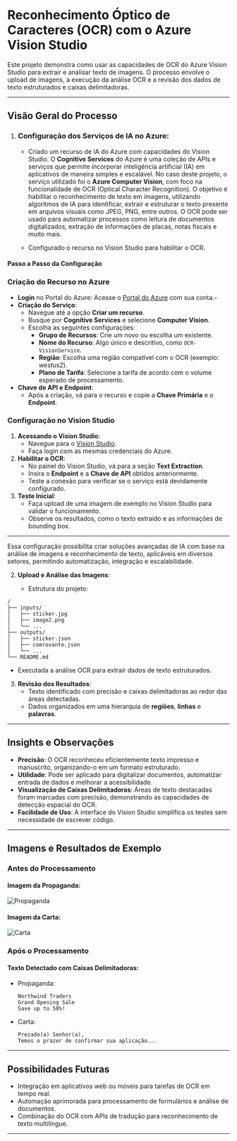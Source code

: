 
# Reconhecimento Óptico de Caracteres (OCR) com o Azure Vision Studio

Este projeto demonstra como usar as capacidades de OCR do Azure Vision Studio para extrair e analisar texto de imagens. O processo envolve o upload de imagens, a execução da análise OCR e a revisão dos dados de texto estruturados e caixas delimitadoras.

---

## **Visão Geral do Processo**

1. ### **Configuração dos Serviços de IA no Azure**:
      - Criado um recurso de IA do Azure com capacidades do Vision Studio.
      O **Cognitive Services** do Azure é uma coleção de APIs e serviços que permite incorporar inteligência artificial (IA) em aplicativos de maneira simples e escalável. No caso deste projeto, o serviço utilizado foi o **Azure Computer Vision**, com foco na funcionalidade de OCR (Optical Character Recognition).
      O objetivo é habilitar o reconhecimento de texto em imagens, utilizando algoritmos de IA para identificar, extrair e estruturar o texto presente em arquivos visuais como JPEG, PNG, entre outros. O OCR pode ser usado para automatizar processos como leitura de documentos digitalizados, extração de informações de placas, notas fiscais e muito mais.

   - Configurado o recurso no Vision Studio para habilitar o OCR.

#### **Passo a Passo da Configuração**

### **Criação do Recurso no Azure**
- **Login** no Portal do Azure: Acesse o [Portal do Azure](https://portal.azure.com) com sua conta.-
-  **Criação do Serviço**:
   - Navegue até a opção **Criar um recurso**.
   - Busque por **Cognitive Services** e selecione **Computer Vision**.
   - Escolha as seguintes configurações:
     - **Grupo de Recursos**: Crie um novo ou escolha um existente.
     - **Nome do Recurso**: Algo único e descritivo, como `OCR-VisionService`.
     - **Região**: Escolha uma região compatível com o OCR (exemplo: *westus2*).
     - **Plano de Tarifa**: Selecione a tarifa de acordo com o volume esperado de processamento.
- **Chave de API e Endpoint**:
   - Após a criação, vá para o recurso e copie a **Chave Primária** e o **Endpoint**.

### **Configuração no Vision Studio**
1. **Acessando o Vision Studio**:
   - Navegue para o [Vision Studio](https://azure.microsoft.com/en-us/products/ai-services/computer-vision/).
   - Faça login com as mesmas credenciais do Azure.
2. **Habilitar o OCR**:
   - No painel do Vision Studio, vá para a seção **Text Extraction**.
   - Insira o **Endpoint** e a **Chave de API** obtidos anteriormente.
   - Teste a conexão para verificar se o serviço está devidamente configurado.
3. **Teste Inicial**:
   - Faça upload de uma imagem de exemplo no Vision Studio para validar o funcionamento.
   - Observe os resultados, como o texto extraído e as informações de bounding box.

---

Essa configuração possibilita criar soluções avançadas de IA com base na análise de imagens e reconhecimento de texto, aplicáveis em diversos setores, permitindo automatização, integração e escalabilidade.




2. **Upload e Análise das Imagens**:

   - Estrutura do projeto:

```
/
├── inputs/
│   ├── sticker.jpg
│   ├── image2.png
│   └── ...
├── outputs/
│   ├── sticker.json
│   ├── comrovante.json
│   └── ...
└── README.md
```

   - Executada a análise OCR para extrair dados de texto estruturados.

3. **Revisão dos Resultados**:
   - Texto identificado com precisão e caixas delimitadoras ao redor das áreas detectadas.
   - Dados organizados em uma hierarquia de **regiões**, **linhas** e **palavras**.

---

## **Insights e Observações**

- **Precisão**: O OCR reconheceu eficientemente texto impresso e manuscrito, organizando-o em um formato estruturado.
- **Utilidade**: Pode ser aplicado para digitalizar documentos, automatizar entrada de dados e melhorar a acessibilidade.
- **Visualização de Caixas Delimitadoras**: Áreas de texto destacadas foram marcadas com precisão, demonstrando as capacidades de detecção espacial do OCR.
- **Facilidade de Uso**: A interface do Vision Studio simplifica os testes sem necessidade de escrever código.

---



## **Imagens e Resultados de Exemplo**

### Antes do Processamento
#### Imagem da Propaganda:
![Propaganda](https://microsoftlearning.github.io/mslearn-ai-fundamentals/Instructions/Labs/images/advert.jpg)

#### Imagem da Carta:
![Carta](https://microsoftlearning.github.io/mslearn-ai-fundamentals/Instructions/Labs/images/letter.jpg)

### Após o Processamento
#### Texto Detectado com Caixas Delimitadoras:
- Propaganda:
  ```
  Northwind Traders
  Grand Opening Sale
  Save up to 50%!
  ```
- Carta:
  ```
  Prezado(a) Senhor(a),
  Temos o prazer de confirmar sua aplicação...
  ```

---

## **Possibilidades Futuras**

- Integração em aplicativos web ou móveis para tarefas de OCR em tempo real.
- Automação aprimorada para processamento de formulários e análise de documentos.
- Combinação do OCR com APIs de tradução para reconhecimento de texto multilíngue.

---



